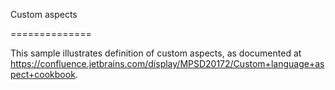 ﻿Custom aspects

==============


This sample illustrates definition of custom aspects, as documented at
https://confluence.jetbrains.com/display/MPSD20172/Custom+language+aspect+cookbook.
